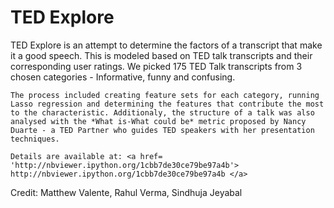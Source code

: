 <h1>TED Explore</h1>

<p>
	TED Explore is an attempt to determine the factors of a transcript that make it a good speech. This is modeled based on TED talk transcripts and their corresponding user ratings. We picked 175 TED Talk transcripts from 3 chosen categories - Informative, funny and confusing. 

	The process included creating feature sets for each category, running Lasso regression and determining the features that contribute the most to the characteristic. Additionaly, the structure of a talk was also analysed with the *What is-What could be* metric proposed by Nancy Duarte - a TED Partner who guides TED speakers with her presentation techniques.

	Details are available at: <a href= 'http://nbviewer.ipython.org/1cbb7de30ce79be97a4b'> http://nbviewer.ipython.org/1cbb7de30ce79be97a4b </a>
</p>

<p> Credit: Matthew Valente, Rahul Verma, Sindhuja Jeyabal </p>
